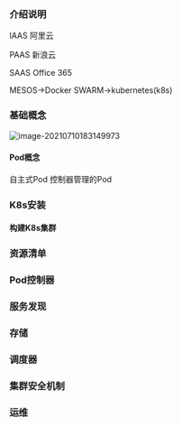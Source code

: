 ### 介绍说明

IAAS 阿里云

PAAS 新浪云

SAAS Office 365

MESOS->Docker SWARM->kubernetes(k8s)

### 基础概念

![image-20210710183149973](C:\Users\licona\AppData\Roaming\Typora\typora-user-images\image-20210710183149973.png)

#### Pod概念

自主式Pod 控制器管理的Pod



### K8s安装

#### 构建K8s集群

### 资源清单

### Pod控制器

### 服务发现

### 存储

### 调度器

### 集群安全机制

### 运维



